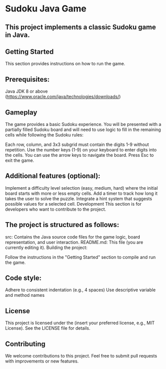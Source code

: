 # Sudoku Java Game
## This project implements a classic Sudoku game in Java.

## Getting Started
This section provides instructions on how to run the game.

## Prerequisites:

Java JDK 8 or above (https://www.oracle.com/java/technologies/downloads/)

## Gameplay
The game provides a basic Sudoku experience. You will be presented with a partially filled Sudoku board and will need to use logic to fill in the remaining cells while following the Sudoku rules:

Each row, column, and 3x3 subgrid must contain the digits 1-9 without repetition.
Use the number keys (1-9) on your keyboard to enter digits into the cells. You can use the arrow keys to navigate the board. Press Esc to exit the game.

## Additional features (optional):

Implement a difficulty level selection (easy, medium, hard) where the initial board starts with more or less empty cells.
Add a timer to track how long it takes the user to solve the puzzle.
Integrate a hint system that suggests possible values for a selected cell.
Development
This section is for developers who want to contribute to the project.

## The project is structured as follows:

src: Contains the Java source code files for the game logic, board representation, and user interaction.
README.md: This file (you are currently editing it).
Building the project:

Follow the instructions in the "Getting Started" section to compile and run the game.

## Code style:

Adhere to consistent indentation (e.g., 4 spaces)
Use descriptive variable and method names

## License
This project is licensed under the (insert your preferred license, e.g., MIT License). See the LICENSE file for details.

## Contributing
We welcome contributions to this project. Feel free to submit pull requests with improvements or new features.
